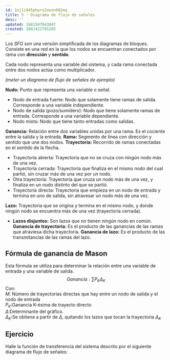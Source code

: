 ```yaml
---
id: 1oj1i945phpro2ooon602mq
title: 5 - Diagrama de flujo de señales
desc: ''
updated: 1681507043847
created: 1681422705202
---
```


Los _SFG_ son una versión simplificada de los diagramas de bloques.
Consiste en una red en la que los nodos se encuentran conectados por rama con **dirección** y **sentido**.

Cada nodo representa una variable del sistema, y cada rama conectada entre dos nodos actúa como multiplicador.

_(meter un diagrama de flujo de señales de ejemplo)_

**Nudo:** Punto que representa una variable o señal.
- Nodo de entrada fuerte: Nodo que solamente tiene ramas de salida. Corresponde a una variable independiente.
- Nodo de salida (pozo/sumidero): Nodo que tiene solamente ramas de entrada. Corresponde a una variable dependiente.
- Nodo mixto: Nodo que tiene tanto entradas como salidas.

**Ganancia:** Relación entre dos variables unidas por una rama. Es el cociente entre la salida y la entrada.
**Rama:** Segmento de línea con dirección y sentido que une dos nodos.
**Trayectoria:** Recorrido de ramas conectadas en el sentido de la flecha.
- Trayectoria abierta: Trayectoria que no se cruza con ningún nodo más de una vez.
- Trayectoria cerrada: Trayectoria que finaliza en el mismo nodo del cual partió, sin cruzar más de una vez por un nodo.
- Otra trayectoria: Trayectoria que cruza un nodo más de una vez, y finaliza en un nudo distinto del que se partió.
- Trayectoria directa: Trayectoria que empieza en un nodo de entrada y termina en uno de salida, sin atravesar un nodo más de una vez.  

**Lazo:** Trayectoria que se origina y termina en el mismo nodo, y donde ningún nodo se encuentra más de una vez (trayectoria cerrada).
- **Lazos disjuntos:** Son lazos que no tienen ningún nodo en común.
**Ganancia de trayectoria:** Es el producto de las ganancias de las ramas que atraviesa dicha trayectoria.
**Ganancia de lazo:** Es el producto de las transmitancias de las ramas del lazo.   

## Fórmula de ganancia de Mason

Esta fórmula se utiliza para determinar la relación entre una variable de entrada y una variable de salida.
$$
  Ganancia: \sum{P_K\Delta_K}
$$
Con:  
  $M$: Número de trayectorias directas que hay entre un nodo de salida y el nodo de entrada   
  $P_K$:Ganancia K-ésima de trayecto directo  
  $\Delta$:Determinante del gráfico.  
  $\Delta_K$:Se obtiene a partir de $\Delta$, quitando los lazos que tocan la trayectoria $\Delta_K$

## Ejercicio

Halle la función de transferencia del sistema descrito por el siguiente diagrama de flujo de señales:

